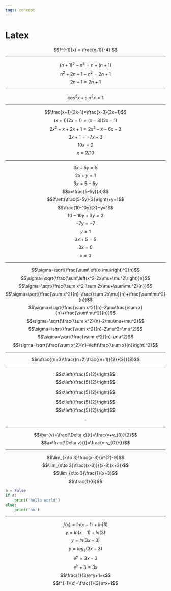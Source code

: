 ```yaml
---
tags: concept
---
```

# Latex
$$f^{-1}(x) = \frac{x-1}{-4} $$
***


$$(n+1)^{2} - n^2 = n + (n+1) $$
$$ n^2 + 2n + 1 - n^2 = 2n + 1 $$
$$ 2n + 1 = 2n + 1 $$
***
<!--ID: 1664475094978-->


$$\cos^2x + \sin^2x = 1$$
***
$$\frac{x+1}{2x-1}=\frac{x-3}{2x+1}$$$$\left(x+1\right)\left(2x+1\right)=\left(x-3\right)\left(2x-1\right)$$$$2x^2+x+2x+1=2x^2-x-6x+3$$
$$3x+1=-7x+3$$
$$10x=2$$
$$x=2/10$$

***
$$3x+5y=5$$
$$2x+y=1$$
$$3x=5-5y$$
$$x=\frac{5-5y}{3}$$
$$2\left(\frac{5-5y}{3}\right)+y=1$$
$$\frac{10-10y}{3}+y=1$$
$$10-10y+3y=3$$
$$-7y=-7$$
$$y=1$$
$$3x+5=5$$
$$3x=0$$
$$x=0$$
***
$$\sigma=\sqrt{\frac{\sum\left(x-\mu\right)^2}n}$$
$$\sigma=\sqrt{\frac{\sum\left(x^2-2x\mu+\mu^2\right)}n}$$
$$\sigma=\sqrt{\frac{\sum x^2-\sum 2x\mu+\sum\mu^2}{n}}$$
$$\sigma=\sqrt{\frac{\sum x^2}{n}-\frac{\sum 2x\mu}{n}+\frac{\sum\mu^2}{n}}$$
$$\sigma=\sqrt{\frac{\sum x^2}{n}-2\mu\frac{\sum x}{n}+\frac{\sum\mu^2}{n}}$$
$$\sigma=\sqrt{\frac{\sum x^2}{n}-2\mu\mu+\mu^2}$$
$$\sigma=\sqrt{\frac{\sum x^2}{n}-2\mu^2+\mu^2}$$
$$\sigma=\sqrt{\frac{\sum x^2}{n}-\mu^2}$$
$$\sigma=\sqrt{\frac{\sum x^2}{n}-\left(\frac{\sum x}{n}\right)^2}$$
***
$$n\frac{(n+3)\frac{(n+2)\frac{(n+1)}{2}}{3}}{8}$$
 
 
<!--ID: 1664475094981-->




***
$$x\left(\frac{5}{2}\right)$$
$$x\left(\frac{5}{2}\right)$$
<!--ID: 1664475647499-->


$$x\left(\frac{5}{2}\right)$$
<!--ID: 1664475094984-->



$$x\left(\frac{5}{2}\right)$$
$$x\left(\frac{5}{2}\right)$$
<!--ID: 1664475647505-->


$$\cdot$$
<!--ID: 1664475094986-->


***
$$\bar{v}=\frac{\Delta x}{t}=\frac{v+v_{0}}{2}$$
$$a=\frac{\Delta v}{t}=\frac{v-v_{0}}{t}$$
***
$$\lim_{x\to 3}\frac{x-3}{x^{2}-9}$$
$$\lim_{x\to 3}\frac{(x-3)}{(x-3)(x+3)}$$
$$\lim_{x\to 3}\frac{1}{x+3}$$
$$\frac{1}{6}$$
```python
a = False
if a:
	print('hello world')
else:
	print('no')
```
<!--ID: 1664475647511-->
<!--ID: 1664475094989-->

---
$$f\left(x\right)=ln\left(x-1\right)+ln\left(3\right)$$
$$y=ln\left(x-1\right)+ln\left(3\right)$$
$$y=ln\left(3x-3\right)$$
$$y=log_e\left(3x-3\right)$$
$$e^y=3x-3$$
$$e^y+3=3x$$
$$\frac{1}{3}e^y+1=x$$
$$f^{-1}(x)=\frac{1}{3}e^x+1$$
